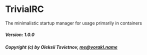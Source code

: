 # TrivialRC

The minimalistic startup manager for usage primarily in containers



##### Version: 1.0.0
##### Copyright (c) by Oleksii Tsvietnov, me@vorakl.name
